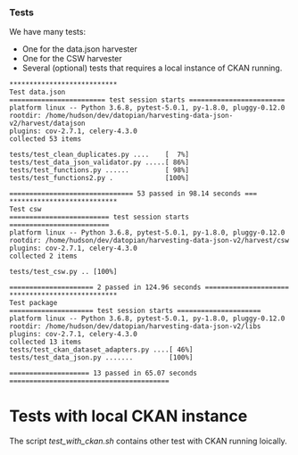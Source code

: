 ### Tests

We have many tests: 
 - One for the data.json harvester
 - One for the CSW harvester
 - Several (optional) tests that requires a local instance of CKAN running.


```
***************************
Test data.json
======================== test session starts ========================
platform linux -- Python 3.6.8, pytest-5.0.1, py-1.8.0, pluggy-0.12.0
rootdir: /home/hudson/dev/datopian/harvesting-data-json-v2/harvest/datajson
plugins: cov-2.7.1, celery-4.3.0
collected 53 items

tests/test_clean_duplicates.py ....    [  7%]
tests/test_data_json_validator.py .....[ 86%]
tests/test_functions.py ......         [ 98%]
tests/test_functions2.py .             [100%]

=============================== 53 passed in 98.14 seconds ===
***************************
Test csw
========================= test session starts =========================
platform linux -- Python 3.6.8, pytest-5.0.1, py-1.8.0, pluggy-0.12.0
rootdir: /home/hudson/dev/datopian/harvesting-data-json-v2/harvest/csw
plugins: cov-2.7.1, celery-4.3.0
collected 2 items

tests/test_csw.py .. [100%]

===================== 2 passed in 124.96 seconds =====================
***************************
Test package
===================== test session starts =====================
platform linux -- Python 3.6.8, pytest-5.0.1, py-1.8.0, pluggy-0.12.0
rootdir: /home/hudson/dev/datopian/harvesting-data-json-v2/libs
plugins: cov-2.7.1, celery-4.3.0
collected 13 items                                                                                    
tests/test_ckan_dataset_adapters.py ....[ 46%]
tests/test_data_json.py .......         [100%]

==================== 13 passed in 65.07 seconds ========================================
```


# Tests with local CKAN instance

The script _test_with_ckan.sh_ contains other test with CKAN running loically.  
